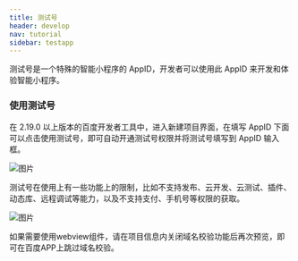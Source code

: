 ```yaml
---
title: 测试号
header: develop
nav: tutorial
sidebar: testapp
---
```


测试号是一个特殊的智能小程序的 AppID，开发者可以使用此 AppID 来开发和体验智能小程序。

### 使用测试号

在 2.19.0 以上版本的百度开发者工具中，进入新建项目界面，在填写 AppID 下面可以点击使用测试号，即可自动开通测试号权限并将测试号填写到 AppID 输入框。

![图片](../../../img/tutorial/testapp/create.png)

测试号在使用上有一些功能上的限制，比如不支持发布、云开发、云测试、插件、动态库、远程调试等能力，以及不支持支付、手机号等权限的获取。

![图片](../../../img/tutorial/testapp/main.png)

如果需要使用webview组件，请在项目信息内关闭域名校验功能后再次预览，即可在百度APP上跳过域名校验。
